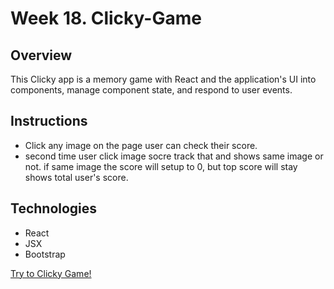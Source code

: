 # Week 18. Clicky-Game

## Overview

This Clicky app is a memory game with React and the application's UI into components, manage component state, and respond to user events.

## Instructions

- Click any image on the page user can check their score.
- second time user click image socre track that and shows same image or not. 
if same image the score will setup to 0, but top score will stay shows total user's score.

## Technologies 

- React
- JSX
- Bootstrap

[Try to Clicky Game!](https://salty-reef-66623.herokuapp.com)
